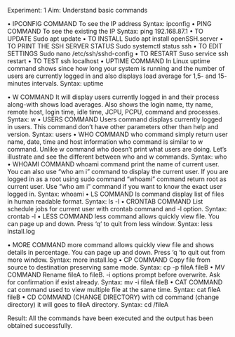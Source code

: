 Experiment: 1
Aim: Understand basic commands



•	IPCONFIG COMMAND To see the IP address Syntax: ipconfig
•	PING COMMAND
To see the existing the IP Syntax: ping 192.168.87.1
•	TO UPDATE
Sudo apt update
•	TO INSTALL
Sudo apt install openSSH.server
•	TO PRINT THE SSH SERVER STATUS
Sudo systemctl status ssh
•	TO EDIT SETTINGS
Sudo nano /etc/ssh/sshd-config
•	TO RESTART
Suso service ssh restart
•	TO TEST
ssh localhost
•	UPTIME COMMAND
In Linux uptime command shows since how long your system is running and the number of users are currently logged in and also displays load average for 1,5- and 15- minutes intervals.
Syntax: uptime
 
•	W COMMAND
It will display users currently logged in and their process along-with shows load averages. Also shows the login name, tty name, remote host, login time, idle time, JCPU, PCPU, command and processes.
Syntax: w
•	USERS COMMAND
Users command displays currently logged in users. This command don’t have other
parameters other than help and version. Syntax: users
•	WHO COMMAND
who command simply return user name, date, time and host information who command is similar to w command. Unlike w command who doesn’t print what users are doing. Let’s illustrate and see the different between who and w commands.
Syntax: who
•	WHOAMI COMMAND
whoami command print the name of current user. You can also use “who am i”
command to display the current user. If you are logged in as a root using sudo
command “whoami” command return root as current user. Use “who am i” command
if you want to know the exact user logged in. Syntax: whoami
•	LS COMMAND
ls command display list of files in human readable format. Syntax: ls -l
•	CRONTAB COMMAND
List schedule jobs for current user with crontab command and -l option. Syntax: crontab -l
•	LESS COMMAND
less command allows quickly view file. You can page up and down. Press ‘q‘ to quit
from less window. Syntax: less install.log
 
•	MORE COMMAND
more command allows quickly view file and shows details in percentage. You can page up and down. Press ‘q ‘to quit out from more window.
Syntax: more install.log
•	CP COMMAND
Copy file from source to destination preserving same mode. Syntax: cp -p fileA fileB
•	MV COMMAND
Rename fileA to fileB. -i options prompt before overwrite. Ask for confirmation if exist already.
Syntax: mv -i fileA fileB
•	CAT COMMAND
cat command used to view multiple file at the same time. Syntax: cat fileA fileB
•	CD COMMAND (CHANGE DIRECTORY)
with cd command (change directory) it will goes to fileA directory. Syntax: cd /fileA

Result:
All the commands have been executed and the output has been obtained successfully.
